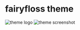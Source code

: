 # fairyfloss theme

![theme logo](http://sailorhg.github.io/fairyfloss/code.png)
![theme screenshot](http://sailorhg.github.io/fairyfloss/code.png)
